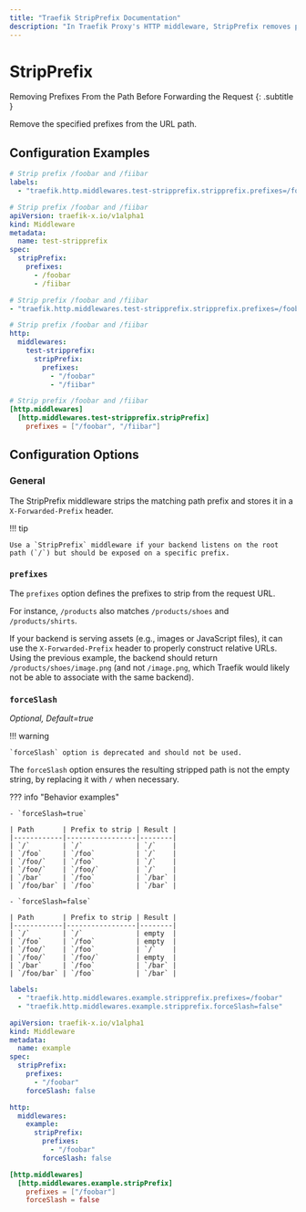 ```yaml
---
title: "Traefik StripPrefix Documentation"
description: "In Traefik Proxy's HTTP middleware, StripPrefix removes prefixes from paths before forwarding requests. Read the technical documentation."
---
```


# StripPrefix

Removing Prefixes From the Path Before Forwarding the Request
{: .subtitle }

<!--
TODO: add schema
-->

Remove the specified prefixes from the URL path.

## Configuration Examples

```yaml tab="Docker & Swarm"
# Strip prefix /foobar and /fiibar
labels:
  - "traefik.http.middlewares.test-stripprefix.stripprefix.prefixes=/foobar,/fiibar"
```

```yaml tab="Kubernetes"
# Strip prefix /foobar and /fiibar
apiVersion: traefik-x.io/v1alpha1
kind: Middleware
metadata:
  name: test-stripprefix
spec:
  stripPrefix:
    prefixes:
      - /foobar
      - /fiibar
```

```yaml tab="Consul Catalog"
# Strip prefix /foobar and /fiibar
- "traefik.http.middlewares.test-stripprefix.stripprefix.prefixes=/foobar,/fiibar"
```

```yaml tab="File (YAML)"
# Strip prefix /foobar and /fiibar
http:
  middlewares:
    test-stripprefix:
      stripPrefix:
        prefixes:
          - "/foobar"
          - "/fiibar"
```

```toml tab="File (TOML)"
# Strip prefix /foobar and /fiibar
[http.middlewares]
  [http.middlewares.test-stripprefix.stripPrefix]
    prefixes = ["/foobar", "/fiibar"]
```

## Configuration Options

### General

The StripPrefix middleware strips the matching path prefix and stores it in a `X-Forwarded-Prefix` header.

!!! tip

    Use a `StripPrefix` middleware if your backend listens on the root path (`/`) but should be exposed on a specific prefix.

### `prefixes`

The `prefixes` option defines the prefixes to strip from the request URL.

For instance, `/products` also matches `/products/shoes` and `/products/shirts`.

If your backend is serving assets (e.g., images or JavaScript files), it can use the `X-Forwarded-Prefix` header to properly construct relative URLs.
Using the previous example, the backend should return `/products/shoes/image.png` (and not `/image.png`, which Traefik would likely not be able to associate with the same backend).

### `forceSlash`

_Optional, Default=true_

!!! warning

    `forceSlash` option is deprecated and should not be used.

The `forceSlash` option ensures the resulting stripped path is not the empty string, by replacing it with `/` when necessary.

??? info "Behavior examples"

    - `forceSlash=true`

    | Path       | Prefix to strip | Result |
    |------------|-----------------|--------|
    | `/`        | `/`             | `/`    |
    | `/foo`     | `/foo`          | `/`    |
    | `/foo/`    | `/foo`          | `/`    |
    | `/foo/`    | `/foo/`         | `/`    |
    | `/bar`     | `/foo`          | `/bar` |
    | `/foo/bar` | `/foo`          | `/bar` |

    - `forceSlash=false`

    | Path       | Prefix to strip | Result |
    |------------|-----------------|--------|
    | `/`        | `/`             | empty  |
    | `/foo`     | `/foo`          | empty  |
    | `/foo/`    | `/foo`          | `/`    |
    | `/foo/`    | `/foo/`         | empty  |
    | `/bar`     | `/foo`          | `/bar` |
    | `/foo/bar` | `/foo`          | `/bar` |

```yaml tab="Docker"
labels:
  - "traefik.http.middlewares.example.stripprefix.prefixes=/foobar"
  - "traefik.http.middlewares.example.stripprefix.forceSlash=false"
```

```yaml tab="Kubernetes"
apiVersion: traefik-x.io/v1alpha1
kind: Middleware
metadata:
  name: example
spec:
  stripPrefix:
    prefixes:
      - "/foobar"
    forceSlash: false
```

```yaml tab="File (YAML)"
http:
  middlewares:
    example:
      stripPrefix:
        prefixes:
          - "/foobar"
        forceSlash: false
```

```toml tab="File (TOML)"
[http.middlewares]
  [http.middlewares.example.stripPrefix]
    prefixes = ["/foobar"]
    forceSlash = false
```
